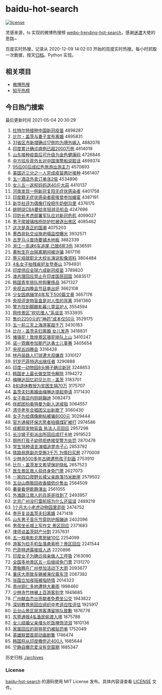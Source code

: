 # baidu-hot-search

[![license](https://img.shields.io/github/license/Arrackisarookie/baidu-hot-search)](https://github.com/Arrackisarookie/baidu-hot-search/blob/master/LICENSE)

灵感来源，ts 实现的微博热搜榜 [weibo-trending-hot-search](https://github.com/justjavac/weibo-trending-hot-search)，感谢[迷渡](https://github.com/justjavac)大佬的思路~

百度实时热搜，记录从 2020-12-09 14:02:03 开始的百度实时热搜。每小时抓取一次数据，按天[归档](./archives)。Python 实现。

## 相关项目
+ [微博热搜](https://github.com/Arrackisarookie/weibo-hot-search)
+ [知乎热榜](https://github.com/Arrackisarookie/zhihu-top-search)

## 今日热门搜索

<!-- Rank Begin -->

最后更新时间 2021-05-04 20:30:29

1. [杜特尔特接种中国新冠疫苗](http://www.baidu.com/baidu?cl=3&tn=SE_baiduhomet8_jmjb7mjw&rsv_dl=fyb_top&fr=top1000&wd=%B6%C5%CC%D8%B6%FB%CC%D8%BD%D3%D6%D6%D6%D0%B9%FA%D0%C2%B9%DA%D2%DF%C3%E7) 4898287
1. [比尔・盖茨与妻子宣布离婚](http://www.baidu.com/baidu?cl=3&tn=SE_baiduhomet8_jmjb7mjw&rsv_dl=fyb_top&fr=top1000&wd=%B1%C8%B6%FB%A1%A4%B8%C7%B4%C4%D3%EB%C6%DE%D7%D3%D0%FB%B2%BC%C0%EB%BB%E9) 4895831
1. [31省区市新增确诊17例均为境外输入](http://www.baidu.com/baidu?cl=3&tn=SE_baiduhomet8_jmjb7mjw&rsv_dl=fyb_top&fr=top1000&wd=31%CA%A1%C7%F8%CA%D0%D0%C2%D4%F6%C8%B7%D5%EF17%C0%FD%BE%F9%CE%AA%BE%B3%CD%E2%CA%E4%C8%EB) 4882076
1. [印度累计确诊病例已超2000万例](http://www.baidu.com/baidu?cl=3&tn=SE_baiduhomet8_jmjb7mjw&rsv_dl=fyb_top&fr=top1000&wd=%D3%A1%B6%C8%C0%DB%BC%C6%C8%B7%D5%EF%B2%A1%C0%FD%D2%D1%B3%AC2000%CD%F2%C0%FD) 4814019
1. [山东接种疫苗后可升级为金色健康码](http://www.baidu.com/baidu?cl=3&tn=SE_baiduhomet8_jmjb7mjw&rsv_dl=fyb_top&fr=top1000&wd=%C9%BD%B6%AB%BD%D3%D6%D6%D2%DF%C3%E7%BA%F3%BF%C9%C9%FD%BC%B6%CE%AA%BD%F0%C9%AB%BD%A1%BF%B5%C2%EB) 4726846
1. [中方驳斥菲外长对中国海警船说脏话](http://www.baidu.com/baidu?cl=3&tn=SE_baiduhomet8_jmjb7mjw&rsv_dl=fyb_top&fr=top1000&wd=%D6%D0%B7%BD%B2%B5%B3%E2%B7%C6%CD%E2%B3%A4%B6%D4%D6%D0%B9%FA%BA%A3%BE%AF%B4%AC%CB%B5%D4%E0%BB%B0) 4699374
1. [95后00后成红色旅游出游主力](http://www.baidu.com/baidu?cl=3&tn=SE_baiduhomet8_jmjb7mjw&rsv_dl=fyb_top&fr=top1000&wd=95%BA%F300%BA%F3%B3%C9%BA%EC%C9%AB%C2%C3%D3%CE%B3%F6%D3%CE%D6%F7%C1%A6) 4570893
1. [美国近三分之一人完成疫苗两针接种](http://www.baidu.com/baidu?cl=3&tn=SE_baiduhomet8_jmjb7mjw&rsv_dl=fyb_top&fr=top1000&wd=%C3%C0%B9%FA%BD%FC%C8%FD%B7%D6%D6%AE%D2%BB%C8%CB%CD%EA%B3%C9%D2%DF%C3%E7%C1%BD%D5%EB%BD%D3%D6%D6) 4561407
1. [五一酒店外卖订单涨2倍](http://www.baidu.com/baidu?cl=3&tn=SE_baiduhomet8_jmjb7mjw&rsv_dl=fyb_top&fr=top1000&wd=%CE%E5%D2%BB%BE%C6%B5%EA%CD%E2%C2%F4%B6%A9%B5%A5%D5%C72%B1%B6) 4534896
1. [女儿五一返程妈妈送40斤大蒜](http://www.baidu.com/baidu?cl=3&tn=SE_baiduhomet8_jmjb7mjw&rsv_dl=fyb_top&fr=top1000&wd=%C5%AE%B6%F9%CE%E5%D2%BB%B7%B5%B3%CC%C2%E8%C2%E8%CB%CD40%BD%EF%B4%F3%CB%E2) 4410137
1. [河南发现一例新冠复阳无症状感染者](http://www.baidu.com/baidu?cl=3&tn=SE_baiduhomet8_jmjb7mjw&rsv_dl=fyb_top&fr=top1000&wd=%BA%D3%C4%CF%B7%A2%CF%D6%D2%BB%C0%FD%D0%C2%B9%DA%B8%B4%D1%F4%CE%DE%D6%A2%D7%B4%B8%D0%C8%BE%D5%DF) 4401758
1. [印度籍无症状感染者密接曾参加婚宴](http://www.baidu.com/baidu?cl=3&tn=SE_baiduhomet8_jmjb7mjw&rsv_dl=fyb_top&fr=top1000&wd=%D3%A1%B6%C8%BC%AE%CE%DE%D6%A2%D7%B4%B8%D0%C8%BE%D5%DF%C3%DC%BD%D3%D4%F8%B2%CE%BC%D3%BB%E9%D1%E7) 4387191
1. [新华社评为偶像打投把牛奶倒沟里](http://www.baidu.com/baidu?cl=3&tn=SE_baiduhomet8_jmjb7mjw&rsv_dl=fyb_top&fr=top1000&wd=%D0%C2%BB%AA%C9%E7%C6%C0%CE%AA%C5%BC%CF%F1%B4%F2%CD%B6%B0%D1%C5%A3%C4%CC%B5%B9%B9%B5%C0%EF) 4376175
1. [姚明说CBA要给年轻球员机会](http://www.baidu.com/baidu?cl=3&tn=SE_baiduhomet8_jmjb7mjw&rsv_dl=fyb_top&fr=top1000&wd=%D2%A6%C3%F7%CB%B5CBA%D2%AA%B8%F8%C4%EA%C7%E1%C7%F2%D4%B1%BB%FA%BB%E1) 4247696
1. [印防长考虑部署军队应对新冠危机](http://www.baidu.com/baidu?cl=3&tn=SE_baiduhomet8_jmjb7mjw&rsv_dl=fyb_top&fr=top1000&wd=%D3%A1%B7%C0%B3%A4%BF%BC%C2%C7%B2%BF%CA%F0%BE%FC%B6%D3%D3%A6%B6%D4%D0%C2%B9%DA%CE%A3%BB%FA) 4099027
1. [男子爬玻璃栈桥防护栏被逐出景区](http://www.baidu.com/baidu?cl=3&tn=SE_baiduhomet8_jmjb7mjw&rsv_dl=fyb_top&fr=top1000&wd=%C4%D0%D7%D3%C5%C0%B2%A3%C1%A7%D5%BB%C7%C5%B7%C0%BB%A4%C0%B8%B1%BB%D6%F0%B3%F6%BE%B0%C7%F8) 4085462
1. [这次是真正的国潮](http://www.baidu.com/baidu?cl=3&tn=SE_baiduhomet8_jmjb7mjw&rsv_dl=fyb_top&fr=top1000&wd=%D5%E2%B4%CE%CA%C7%D5%E6%D5%FD%B5%C4%B9%FA%B3%B1) 4075203
1. [墨西哥轨交设施坍塌监控曝光](http://www.baidu.com/baidu?cl=3&tn=SE_baiduhomet8_jmjb7mjw&rsv_dl=fyb_top&fr=top1000&wd=%C4%AB%CE%F7%B8%E7%B9%EC%BD%BB%C9%E8%CA%A9%CC%AE%CB%FA%BC%E0%BF%D8%C6%D8%B9%E2) 3932571
1. [古罗马斗兽场要铺木地板](http://www.baidu.com/baidu?cl=3&tn=SE_baiduhomet8_jmjb7mjw&rsv_dl=fyb_top&fr=top1000&wd=%B9%C5%C2%DE%C2%ED%B6%B7%CA%DE%B3%A1%D2%AA%C6%CC%C4%BE%B5%D8%B0%E5) 3882339
1. [浙江一高速6车追尾 已致6死3伤](http://www.baidu.com/baidu?cl=3&tn=SE_baiduhomet8_jmjb7mjw&rsv_dl=fyb_top&fr=top1000&wd=%D5%E3%BD%AD%D2%BB%B8%DF%CB%D96%B3%B5%D7%B7%CE%B2%20%D2%D1%D6%C26%CB%C03%C9%CB) 3836591
1. [黄秋生在台隔离期间被诈骗](http://www.baidu.com/baidu?cl=3&tn=SE_baiduhomet8_jmjb7mjw&rsv_dl=fyb_top&fr=top1000&wd=%BB%C6%C7%EF%C9%FA%D4%DA%CC%A8%B8%F4%C0%EB%C6%DA%BC%E4%B1%BB%D5%A9%C6%AD) 3817116
1. [蔡元培就职北大校长演说影像资料](http://www.baidu.com/baidu?cl=3&tn=SE_baiduhomet8_jmjb7mjw&rsv_dl=fyb_top&fr=top1000&wd=%B2%CC%D4%AA%C5%E0%BE%CD%D6%B0%B1%B1%B4%F3%D0%A3%B3%A4%D1%DD%CB%B5%D3%B0%CF%F1%D7%CA%C1%CF) 3804484
1. [4名女子抬残疾好友登泰山](http://www.baidu.com/baidu?cl=3&tn=SE_baiduhomet8_jmjb7mjw&rsv_dl=fyb_top&fr=top1000&wd=4%C3%FB%C5%AE%D7%D3%CC%A7%B2%D0%BC%B2%BA%C3%D3%D1%B5%C7%CC%A9%C9%BD) 3794931
1. [印度供应全球六成新冠疫苗](http://www.baidu.com/baidu?cl=3&tn=SE_baiduhomet8_jmjb7mjw&rsv_dl=fyb_top&fr=top1000&wd=%D3%A1%B6%C8%B9%A9%D3%A6%C8%AB%C7%F2%C1%F9%B3%C9%D0%C2%B9%DA%D2%DF%C3%E7) 3789820
1. [澳总理回应禁止在印度国民回国](http://www.baidu.com/baidu?cl=3&tn=SE_baiduhomet8_jmjb7mjw&rsv_dl=fyb_top&fr=top1000&wd=%B0%C4%D7%DC%C0%ED%BB%D8%D3%A6%BD%FB%D6%B9%D4%DA%D3%A1%B6%C8%B9%FA%C3%F1%BB%D8%B9%FA) 3683517
1. [韩国青年排队抢购奢侈品](http://www.baidu.com/baidu?cl=3&tn=SE_baiduhomet8_jmjb7mjw&rsv_dl=fyb_top&fr=top1000&wd=%BA%AB%B9%FA%C7%E0%C4%EA%C5%C5%B6%D3%C7%C0%B9%BA%C9%DD%B3%DE%C6%B7) 3671327
1. [央视五四晚会节目单出炉](http://www.baidu.com/baidu?cl=3&tn=SE_baiduhomet8_jmjb7mjw&rsv_dl=fyb_top&fr=top1000&wd=%D1%EB%CA%D3%CE%E5%CB%C4%CD%ED%BB%E1%BD%DA%C4%BF%B5%A5%B3%F6%C2%AF) 3662108
1. [少女因病辍学4年写下500篇文章](http://www.baidu.com/baidu?cl=3&tn=SE_baiduhomet8_jmjb7mjw&rsv_dl=fyb_top&fr=top1000&wd=%C9%D9%C5%AE%D2%F2%B2%A1%EA%A1%D1%A74%C4%EA%D0%B4%CF%C2500%C6%AA%CE%C4%D5%C2) 3657176
1. [央视评宠物盲盒是对人性的背离](http://www.baidu.com/baidu?cl=3&tn=SE_baiduhomet8_jmjb7mjw&rsv_dl=fyb_top&fr=top1000&wd=%D1%EB%CA%D3%C6%C0%B3%E8%CE%EF%C3%A4%BA%D0%CA%C7%B6%D4%C8%CB%D0%D4%B5%C4%B1%B3%C0%EB) 3561360
1. [警方找到脚踢影幕儿童监护人](http://www.baidu.com/baidu?cl=3&tn=SE_baiduhomet8_jmjb7mjw&rsv_dl=fyb_top&fr=top1000&wd=%BE%AF%B7%BD%D5%D2%B5%BD%BD%C5%CC%DF%D3%B0%C4%BB%B6%F9%CD%AF%BC%E0%BB%A4%C8%CB) 3554594
1. [网传景区“挖坑埋人”系谣言](http://www.baidu.com/baidu?cl=3&tn=SE_baiduhomet8_jmjb7mjw&rsv_dl=fyb_top&fr=top1000&wd=%CD%F8%B4%AB%BE%B0%C7%F8%A1%B0%CD%DA%BF%D3%C2%F1%C8%CB%A1%B1%CF%B5%D2%A5%D1%D4) 3533935
1. [售价2200元的“神药”成本仅50元](http://www.baidu.com/baidu?cl=3&tn=SE_baiduhomet8_jmjb7mjw&rsv_dl=fyb_top&fr=top1000&wd=%CA%DB%BC%DB2200%D4%AA%B5%C4%A1%B0%C9%F1%D2%A9%A1%B1%B3%C9%B1%BE%BD%F650%D4%AA) 3529175
1. [五一前三天上海游客超千万](http://www.baidu.com/baidu?cl=3&tn=SE_baiduhomet8_jmjb7mjw&rsv_dl=fyb_top&fr=top1000&wd=%CE%E5%D2%BB%C7%B0%C8%FD%CC%EC%C9%CF%BA%A3%D3%CE%BF%CD%B3%AC%C7%A7%CD%F2) 3430183
1. [比尔・盖茨夫妇离婚 女儿发声](http://www.baidu.com/baidu?cl=3&tn=SE_baiduhomet8_jmjb7mjw&rsv_dl=fyb_top&fr=top1000&wd=%B1%C8%B6%FB%A1%A4%B8%C7%B4%C4%B7%F2%B8%BE%C0%EB%BB%E9%20%C5%AE%B6%F9%B7%A2%C9%F9) 3418831
1. [堵骆驼！敦煌景区骆驼排队上山](http://www.baidu.com/baidu?cl=3&tn=SE_baiduhomet8_jmjb7mjw&rsv_dl=fyb_top&fr=top1000&wd=%B6%C2%C2%E6%CD%D5%A3%A1%B6%D8%BB%CD%BE%B0%C7%F8%C2%E6%CD%D5%C5%C5%B6%D3%C9%CF%C9%BD) 3410247
1. [诺一霓娜参加斯巴达勇士儿童赛](http://www.baidu.com/baidu?cl=3&tn=SE_baiduhomet8_jmjb7mjw&rsv_dl=fyb_top&fr=top1000&wd=%C5%B5%D2%BB%C4%DE%C4%C8%B2%CE%BC%D3%CB%B9%B0%CD%B4%EF%D3%C2%CA%BF%B6%F9%CD%AF%C8%FC) 3405654
1. [央视五四晚会](http://www.baidu.com/baidu?cl=3&tn=SE_baiduhomet8_jmjb7mjw&rsv_dl=fyb_top&fr=top1000&wd=%D1%EB%CA%D3%CE%E5%CB%C4%CD%ED%BB%E1) 3316428
1. [林丹装路人打球遭大叔嫌弃](http://www.baidu.com/baidu?cl=3&tn=SE_baiduhomet8_jmjb7mjw&rsv_dl=fyb_top&fr=top1000&wd=%C1%D6%B5%A4%D7%B0%C2%B7%C8%CB%B4%F2%C7%F2%D4%E2%B4%F3%CA%E5%CF%D3%C6%FA) 3310127
1. [91岁巴菲特选出继任者](http://www.baidu.com/baidu?cl=3&tn=SE_baiduhomet8_jmjb7mjw&rsv_dl=fyb_top&fr=top1000&wd=91%CB%EA%B0%CD%B7%C6%CC%D8%D1%A1%B3%F6%BC%CC%C8%CE%D5%DF) 3290888
1. [印度一动物园8头狮子确诊新冠](http://www.baidu.com/baidu?cl=3&tn=SE_baiduhomet8_jmjb7mjw&rsv_dl=fyb_top&fr=top1000&wd=%D3%A1%B6%C8%D2%BB%B6%AF%CE%EF%D4%B08%CD%B7%CA%A8%D7%D3%C8%B7%D5%EF%D0%C2%B9%DA) 3248853
1. [韩国史上最长做空禁令解除](http://www.baidu.com/baidu?cl=3&tn=SE_baiduhomet8_jmjb7mjw&rsv_dl=fyb_top&fr=top1000&wd=%BA%AB%B9%FA%CA%B7%C9%CF%D7%EE%B3%A4%D7%F6%BF%D5%BD%FB%C1%EE%BD%E2%B3%FD) 3194272
1. [梅琳达回忆初见比尔・盖茨](http://www.baidu.com/baidu?cl=3&tn=SE_baiduhomet8_jmjb7mjw&rsv_dl=fyb_top&fr=top1000&wd=%C3%B7%C1%D5%B4%EF%BB%D8%D2%E4%B3%F5%BC%FB%B1%C8%B6%FB%A1%A4%B8%C7%B4%C4) 3183701
1. [8旬退休教授为贫困生捐70万](http://www.baidu.com/baidu?cl=3&tn=SE_baiduhomet8_jmjb7mjw&rsv_dl=fyb_top&fr=top1000&wd=8%D1%AE%CD%CB%D0%DD%BD%CC%CA%DA%CE%AA%C6%B6%C0%A7%C9%FA%BE%E870%CD%F2) 3175707
1. [盖茨夫妇离婚由梅琳达提起申请](http://www.baidu.com/baidu?cl=3&tn=SE_baiduhomet8_jmjb7mjw&rsv_dl=fyb_top&fr=top1000&wd=%B8%C7%B4%C4%B7%F2%B8%BE%C0%EB%BB%E9%D3%C9%C3%B7%C1%D5%B4%EF%CC%E1%C6%F0%C9%EA%C7%EB) 3171430
1. [女子夜店内抱娃蹦迪](http://www.baidu.com/baidu?cl=3&tn=SE_baiduhomet8_jmjb7mjw&rsv_dl=fyb_top&fr=top1000&wd=%C5%AE%D7%D3%D2%B9%B5%EA%C4%DA%B1%A7%CD%DE%B1%C4%B5%CF) 3082473
1. [伴郎团扮奥特曼为新人送戒指](http://www.baidu.com/baidu?cl=3&tn=SE_baiduhomet8_jmjb7mjw&rsv_dl=fyb_top&fr=top1000&wd=%B0%E9%C0%C9%CD%C5%B0%E7%B0%C2%CC%D8%C2%FC%CE%AA%D0%C2%C8%CB%CB%CD%BD%E4%D6%B8) 3064557
1. [清华老年合唱团又出新歌了](http://www.baidu.com/baidu?cl=3&tn=SE_baiduhomet8_jmjb7mjw&rsv_dl=fyb_top&fr=top1000&wd=%C7%E5%BB%AA%C0%CF%C4%EA%BA%CF%B3%AA%CD%C5%D3%D6%B3%F6%D0%C2%B8%E8%C1%CB) 3060430
1. [女子为给偶像删帖被骗8000元](http://www.baidu.com/baidu?cl=3&tn=SE_baiduhomet8_jmjb7mjw&rsv_dl=fyb_top&fr=top1000&wd=%C5%AE%D7%D3%CE%AA%B8%F8%C5%BC%CF%F1%C9%BE%CC%FB%B1%BB%C6%AD8000%D4%AA) 3029444
1. [官方通报环保志愿者拍摄煤矿被打](http://www.baidu.com/baidu?cl=3&tn=SE_baiduhomet8_jmjb7mjw&rsv_dl=fyb_top&fr=top1000&wd=%B9%D9%B7%BD%CD%A8%B1%A8%BB%B7%B1%A3%D6%BE%D4%B8%D5%DF%C5%C4%C9%E3%C3%BA%BF%F3%B1%BB%B4%F2) 2974586
1. [成都现宠物盲盒 执法人员回应](http://www.baidu.com/baidu?cl=3&tn=SE_baiduhomet8_jmjb7mjw&rsv_dl=fyb_top&fr=top1000&wd=%B3%C9%B6%BC%CF%D6%B3%E8%CE%EF%C3%A4%BA%D0%20%D6%B4%B7%A8%C8%CB%D4%B1%BB%D8%D3%A6) 2957298
1. [长沙坡子街派出所回应成打卡地](http://www.baidu.com/baidu?cl=3&tn=SE_baiduhomet8_jmjb7mjw&rsv_dl=fyb_top&fr=top1000&wd=%B3%A4%C9%B3%C6%C2%D7%D3%BD%D6%C5%C9%B3%F6%CB%F9%BB%D8%D3%A6%B3%C9%B4%F2%BF%A8%B5%D8) 2919523
1. [厕所打孩子幼师拒绝接受警方处罚](http://www.baidu.com/baidu?cl=3&tn=SE_baiduhomet8_jmjb7mjw&rsv_dl=fyb_top&fr=top1000&wd=%B2%DE%CB%F9%B4%F2%BA%A2%D7%D3%D3%D7%CA%A6%BE%DC%BE%F8%BD%D3%CA%DC%BE%AF%B7%BD%B4%A6%B7%A3) 2870476
1. [学生18种语言演唱追梦赤子心](http://www.baidu.com/baidu?cl=3&tn=SE_baiduhomet8_jmjb7mjw&rsv_dl=fyb_top&fr=top1000&wd=%D1%A7%C9%FA18%D6%D6%D3%EF%D1%D4%D1%DD%B3%AA%D7%B7%C3%CE%B3%E0%D7%D3%D0%C4) 2853792
1. [铁路局原副总受贿3千万 为情妇买房](http://www.baidu.com/baidu?cl=3&tn=SE_baiduhomet8_jmjb7mjw&rsv_dl=fyb_top&fr=top1000&wd=%CC%FA%C2%B7%BE%D6%D4%AD%B8%B1%D7%DC%CA%DC%BB%DF3%C7%A7%CD%F2%20%CE%AA%C7%E9%B8%BE%C2%F2%B7%BF) 2770009
1. [少林寺500多年古碑遭熊孩子刻画](http://www.baidu.com/baidu?cl=3&tn=SE_baiduhomet8_jmjb7mjw&rsv_dl=fyb_top&fr=top1000&wd=%C9%D9%C1%D6%CB%C2500%B6%E0%C4%EA%B9%C5%B1%AE%D4%E2%D0%DC%BA%A2%D7%D3%BF%CC%BB%AD) 2753910
1. [比尔・盖茨发文希望保护隐私](http://www.baidu.com/baidu?cl=3&tn=SE_baiduhomet8_jmjb7mjw&rsv_dl=fyb_top&fr=top1000&wd=%B1%C8%B6%FB%A1%A4%B8%C7%B4%C4%B7%A2%CE%C4%CF%A3%CD%FB%B1%A3%BB%A4%D2%FE%CB%BD) 2657523
1. [医生景区救人获终身免门票](http://www.baidu.com/baidu?cl=3&tn=SE_baiduhomet8_jmjb7mjw&rsv_dl=fyb_top&fr=top1000&wd=%D2%BD%C9%FA%BE%B0%C7%F8%BE%C8%C8%CB%BB%F1%D6%D5%C9%ED%C3%E2%C3%C5%C6%B1) 2627073
1. [一家四口爬野长城父亲跌落15米断崖](http://www.baidu.com/baidu?cl=3&tn=SE_baiduhomet8_jmjb7mjw&rsv_dl=fyb_top&fr=top1000&wd=%D2%BB%BC%D2%CB%C4%BF%DA%C5%C0%D2%B0%B3%A4%B3%C7%B8%B8%C7%D7%B5%F8%C2%E415%C3%D7%B6%CF%D1%C2) 2579502
1. [五台山商贩回收香蜡低价售出](http://www.baidu.com/baidu?cl=3&tn=SE_baiduhomet8_jmjb7mjw&rsv_dl=fyb_top&fr=top1000&wd=%CE%E5%CC%A8%C9%BD%C9%CC%B7%B7%BB%D8%CA%D5%CF%E3%C0%AF%B5%CD%BC%DB%CA%DB%B3%F6) 2564509
1. [秦昊看伊能静演出](http://www.baidu.com/baidu?cl=3&tn=SE_baiduhomet8_jmjb7mjw&rsv_dl=fyb_top&fr=top1000&wd=%C7%D8%EA%BB%BF%B4%D2%C1%C4%DC%BE%B2%D1%DD%B3%F6) 2561055
1. [外滩跳江救人的兵哥哥找到了](http://www.baidu.com/baidu?cl=3&tn=SE_baiduhomet8_jmjb7mjw&rsv_dl=fyb_top&fr=top1000&wd=%CD%E2%CC%B2%CC%F8%BD%AD%BE%C8%C8%CB%B5%C4%B1%F8%B8%E7%B8%E7%D5%D2%B5%BD%C1%CB) 2493957
1. [北京广州没打雷航班为什么还延误](http://www.baidu.com/baidu?cl=3&tn=SE_baiduhomet8_jmjb7mjw&rsv_dl=fyb_top&fr=top1000&wd=%B1%B1%BE%A9%B9%E3%D6%DD%C3%BB%B4%F2%C0%D7%BA%BD%B0%E0%CE%AA%CA%B2%C3%B4%BB%B9%D1%D3%CE%F3) 2489219
1. [1个月大小老虎动物园里逛街](http://www.baidu.com/baidu?cl=3&tn=SE_baiduhomet8_jmjb7mjw&rsv_dl=fyb_top&fr=top1000&wd=1%B8%F6%D4%C2%B4%F3%D0%A1%C0%CF%BB%A2%B6%AF%CE%EF%D4%B0%C0%EF%B9%E4%BD%D6) 2474752
1. [李开复谈盖茨夫妇离婚](http://www.baidu.com/baidu?cl=3&tn=SE_baiduhomet8_jmjb7mjw&rsv_dl=fyb_top&fr=top1000&wd=%C0%EE%BF%AA%B8%B4%CC%B8%B8%C7%B4%C4%B7%F2%B8%BE%C0%EB%BB%E9) 2471418
1. [山东男子音乐节穿防护服蹦迪](http://www.baidu.com/baidu?cl=3&tn=SE_baiduhomet8_jmjb7mjw&rsv_dl=fyb_top&fr=top1000&wd=%C9%BD%B6%AB%C4%D0%D7%D3%D2%F4%C0%D6%BD%DA%B4%A9%B7%C0%BB%A4%B7%FE%B1%C4%B5%CF) 2402096
1. [男孩坐长城上写作文 景区回应](http://www.baidu.com/baidu?cl=3&tn=SE_baiduhomet8_jmjb7mjw&rsv_dl=fyb_top&fr=top1000&wd=%C4%D0%BA%A2%D7%F8%B3%A4%B3%C7%C9%CF%D0%B4%D7%F7%CE%C4%20%BE%B0%C7%F8%BB%D8%D3%A6) 2371683
1. [律师谈盖茨财产分割](http://www.baidu.com/baidu?cl=3&tn=SE_baiduhomet8_jmjb7mjw&rsv_dl=fyb_top&fr=top1000&wd=%C2%C9%CA%A6%CC%B8%B8%C7%B4%C4%B2%C6%B2%FA%B7%D6%B8%EE) 2357631
1. [五一档电影总票房破10亿](http://www.baidu.com/baidu?cl=3&tn=SE_baiduhomet8_jmjb7mjw&rsv_dl=fyb_top&fr=top1000&wd=%CE%E5%D2%BB%B5%B5%B5%E7%D3%B0%D7%DC%C6%B1%B7%BF%C6%C610%D2%DA) 2254099
1. [游客为捡手机坠落悬索桥？景区回应](http://www.baidu.com/baidu?cl=3&tn=SE_baiduhomet8_jmjb7mjw&rsv_dl=fyb_top&fr=top1000&wd=%D3%CE%BF%CD%CE%AA%BC%F1%CA%D6%BB%FA%D7%B9%C2%E4%D0%FC%CB%F7%C7%C5%A3%BF%BE%B0%C7%F8%BB%D8%D3%A6) 2241544
1. [巴菲特透露接班人选](http://www.baidu.com/baidu?cl=3&tn=SE_baiduhomet8_jmjb7mjw&rsv_dl=fyb_top&fr=top1000&wd=%B0%CD%B7%C6%CC%D8%CD%B8%C2%B6%BD%D3%B0%E0%C8%CB%D1%A1) 2220896
1. [印度女子为确诊母亲做人工呼吸](http://www.baidu.com/baidu?cl=3&tn=SE_baiduhomet8_jmjb7mjw&rsv_dl=fyb_top&fr=top1000&wd=%D3%A1%B6%C8%C5%AE%D7%D3%CE%AA%C8%B7%D5%EF%C4%B8%C7%D7%D7%F6%C8%CB%B9%A4%BA%F4%CE%FC) 2163090
1. [全国多地景区五一后继续免门票](http://www.baidu.com/baidu?cl=3&tn=SE_baiduhomet8_jmjb7mjw&rsv_dl=fyb_top&fr=top1000&wd=%C8%AB%B9%FA%B6%E0%B5%D8%BE%B0%C7%F8%CE%E5%D2%BB%BA%F3%BC%CC%D0%F8%C3%E2%C3%C5%C6%B1) 2131270
1. [萧敬腾在广州参加活动下大雨](http://www.baidu.com/baidu?cl=3&tn=SE_baiduhomet8_jmjb7mjw&rsv_dl=fyb_top&fr=top1000&wd=%CF%F4%BE%B4%CC%DA%D4%DA%B9%E3%D6%DD%B2%CE%BC%D3%BB%EE%B6%AF%CF%C2%B4%F3%D3%EA) 2093677
1. [重庆大雨致车辆被淹仅露车顶](http://www.baidu.com/baidu?cl=3&tn=SE_baiduhomet8_jmjb7mjw&rsv_dl=fyb_top&fr=top1000&wd=%D6%D8%C7%EC%B4%F3%D3%EA%D6%C2%B3%B5%C1%BE%B1%BB%D1%CD%BD%F6%C2%B6%B3%B5%B6%A5) 2087382
1. [张国立加夜班被指矫情](http://www.baidu.com/baidu?cl=3&tn=SE_baiduhomet8_jmjb7mjw&rsv_dl=fyb_top&fr=top1000&wd=%D5%C5%B9%FA%C1%A2%BC%D3%D2%B9%B0%E0%B1%BB%D6%B8%BD%C3%C7%E9) 2014323
1. [贵州铜仁多地遭特大暴雨](http://www.baidu.com/baidu?cl=3&tn=SE_baiduhomet8_jmjb7mjw&rsv_dl=fyb_top&fr=top1000&wd=%B9%F3%D6%DD%CD%AD%C8%CA%B6%E0%B5%D8%D4%E2%CC%D8%B4%F3%B1%A9%D3%EA) 1998460
1. [少林寺竹林被上百游客刻字](http://www.baidu.com/baidu?cl=3&tn=SE_baiduhomet8_jmjb7mjw&rsv_dl=fyb_top&fr=top1000&wd=%C9%D9%C1%D6%CB%C2%D6%F1%C1%D6%B1%BB%C9%CF%B0%D9%D3%CE%BF%CD%BF%CC%D7%D6) 1949685
1. [广州献血杰出贡献者免费坐公交](http://www.baidu.com/baidu?cl=3&tn=SE_baiduhomet8_jmjb7mjw&rsv_dl=fyb_top&fr=top1000&wd=%B9%E3%D6%DD%CF%D7%D1%AA%BD%DC%B3%F6%B9%B1%CF%D7%D5%DF%C3%E2%B7%D1%D7%F8%B9%AB%BD%BB) 1943822
1. [深圳教育局回应组织中考适应性评估](http://www.baidu.com/baidu?cl=3&tn=SE_baiduhomet8_jmjb7mjw&rsv_dl=fyb_top&fr=top1000&wd=%C9%EE%DB%DA%BD%CC%D3%FD%BE%D6%BB%D8%D3%A6%D7%E9%D6%AF%D6%D0%BF%BC%CA%CA%D3%A6%D0%D4%C6%C0%B9%C0) 1925917
1. [云台山景区就游客滞留排队致歉](http://www.baidu.com/baidu?cl=3&tn=SE_baiduhomet8_jmjb7mjw&rsv_dl=fyb_top&fr=top1000&wd=%D4%C6%CC%A8%C9%BD%BE%B0%C7%F8%BE%CD%D3%CE%BF%CD%D6%CD%C1%F4%C5%C5%B6%D3%D6%C2%C7%B8) 1876776
1. [东莞通报4名渔民偷渡入境](http://www.baidu.com/baidu?cl=3&tn=SE_baiduhomet8_jmjb7mjw&rsv_dl=fyb_top&fr=top1000&wd=%B6%AB%DD%B8%CD%A8%B1%A84%C3%FB%D3%E6%C3%F1%CD%B5%B6%C9%C8%EB%BE%B3) 1875788
1. [女儿结婚父亲埋头吃饭掩饰流泪](http://www.baidu.com/baidu?cl=3&tn=SE_baiduhomet8_jmjb7mjw&rsv_dl=fyb_top&fr=top1000&wd=%C5%AE%B6%F9%BD%E1%BB%E9%B8%B8%C7%D7%C2%F1%CD%B7%B3%D4%B7%B9%D1%DA%CA%CE%C1%F7%C0%E1) 1810136
1. [家属回应的哥猝死仍被贴罚单](http://www.baidu.com/baidu?cl=3&tn=SE_baiduhomet8_jmjb7mjw&rsv_dl=fyb_top&fr=top1000&wd=%BC%D2%CA%F4%BB%D8%D3%A6%B5%C4%B8%E7%E2%A7%CB%C0%C8%D4%B1%BB%CC%F9%B7%A3%B5%A5) 1752049
1. [英雄联盟首部动画剧集](http://www.baidu.com/baidu?cl=3&tn=SE_baiduhomet8_jmjb7mjw&rsv_dl=fyb_top&fr=top1000&wd=%D3%A2%D0%DB%C1%AA%C3%CB%CA%D7%B2%BF%B6%AF%BB%AD%BE%E7%BC%AF) 1746474
1. [韩国将从印度撤侨近400人](http://www.baidu.com/baidu?cl=3&tn=SE_baiduhomet8_jmjb7mjw&rsv_dl=fyb_top&fr=top1000&wd=%BA%AB%B9%FA%BD%AB%B4%D3%D3%A1%B6%C8%B3%B7%C7%C8%BD%FC400%C8%CB) 1685644
1. [宁静自曝恋爱没有空窗期](http://www.baidu.com/baidu?cl=3&tn=SE_baiduhomet8_jmjb7mjw&rsv_dl=fyb_top&fr=top1000&wd=%C4%FE%BE%B2%D7%D4%C6%D8%C1%B5%B0%AE%C3%BB%D3%D0%BF%D5%B4%B0%C6%DA) 1685347
<!-- Rank End -->

历史归档 [./archives](./archives)

### License

[baidu-hot-search](https://github.com/Arrackisarookie/baidu-hot-search) 的源码使用 MIT License 发布。具体内容请查看 [LICENSE](./LICENSE) 文件。
